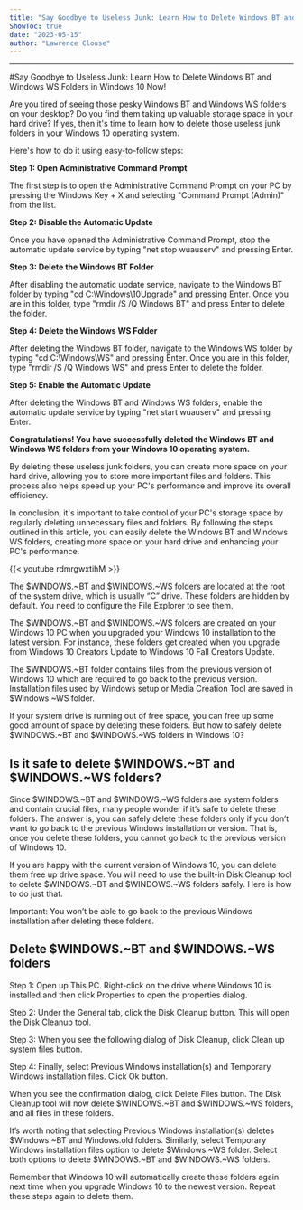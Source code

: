 ```yaml
---
title: "Say Goodbye to Useless Junk: Learn How to Delete Windows BT and Windows WS Folders in Windows 10 Now!"
ShowToc: true 
date: "2023-05-15"
author: "Lawrence Clouse"
---
```

*****
#Say Goodbye to Useless Junk: Learn How to Delete Windows BT and Windows WS Folders in Windows 10 Now!

Are you tired of seeing those pesky Windows BT and Windows WS folders on your desktop? Do you find them taking up valuable storage space in your hard drive? If yes, then it's time to learn how to delete those useless junk folders in your Windows 10 operating system.

Here's how to do it using easy-to-follow steps:

**Step 1: Open Administrative Command Prompt**

The first step is to open the Administrative Command Prompt on your PC by pressing the Windows Key + X and selecting "Command Prompt (Admin)" from the list.

**Step 2: Disable the Automatic Update**

Once you have opened the Administrative Command Prompt, stop the automatic update service by typing "net stop wuauserv" and pressing Enter.

**Step 3: Delete the Windows BT Folder**

After disabling the automatic update service, navigate to the Windows BT folder by typing "cd C:\Windows\10Upgrade" and pressing Enter. Once you are in this folder, type "rmdir /S /Q Windows BT" and press Enter to delete the folder.

**Step 4: Delete the Windows WS Folder**

After deleting the Windows BT folder, navigate to the Windows WS folder by typing "cd C:\Windows\WS" and pressing Enter. Once you are in this folder, type "rmdir /S /Q Windows WS" and press Enter to delete the folder.

**Step 5: Enable the Automatic Update**

After deleting the Windows BT and Windows WS folders, enable the automatic update service by typing "net start wuauserv" and pressing Enter. 

**Congratulations! You have successfully deleted the Windows BT and Windows WS folders from your Windows 10 operating system.**

By deleting these useless junk folders, you can create more space on your hard drive, allowing you to store more important files and folders. This process also helps speed up your PC's performance and improve its overall efficiency.

In conclusion, it's important to take control of your PC's storage space by regularly deleting unnecessary files and folders. By following the steps outlined in this article, you can easily delete the Windows BT and Windows WS folders, creating more space on your hard drive and enhancing your PC's performance.

{{< youtube rdmrgwxtihM >}} 



The $WINDOWS.~BT and $WINDOWS.~WS folders are located at the root of the system drive, which is usually “C” drive. These folders are hidden by default. You need to configure the File Explorer to see them.
 
The $WINDOWS.~BT and $WINDOWS.~WS folders are created on your Windows 10 PC when you upgraded your Windows 10 installation to the latest version. For instance, these folders get created when you upgrade from Windows 10 Creators Update to Windows 10 Fall Creators Update.
 









 
The $WINDOWS.~BT folder contains files from the previous version of Windows 10 which are required to go back to the previous version. Installation files used by Windows setup or Media Creation Tool are saved in $Windows.~WS folder.
 
If your system drive is running out of free space, you can free up some good amount of space by deleting these folders. But how to safely delete $WINDOWS.~BT and $WINDOWS.~WS folders in Windows 10?
 
## Is it safe to delete $WINDOWS.~BT and $WINDOWS.~WS folders?
 
Since $WINDOWS.~BT and $WINDOWS.~WS folders are system folders and contain crucial files, many people wonder if it’s safe to delete these folders. The answer is, you can safely delete these folders only if you don’t want to go back to the previous Windows installation or version. That is, once you delete these folders, you cannot go back to the previous version of Windows 10.
 
If you are happy with the current version of Windows 10, you can delete them free up drive space. You will need to use the built-in Disk Cleanup tool to delete $WINDOWS.~BT and $WINDOWS.~WS folders safely. Here is how to do just that.
 
Important: You won’t be able to go back to the previous Windows installation after deleting these folders.
 
## Delete $WINDOWS.~BT and $WINDOWS.~WS folders
 
Step 1: Open up This PC. Right-click on the drive where Windows 10 is installed and then click Properties to open the properties dialog.
 
Step 2: Under the General tab, click the Disk Cleanup button. This will open the Disk Cleanup tool.
 
Step 3: When you see the following dialog of Disk Cleanup, click Clean up system files button.
 
Step 4: Finally, select Previous Windows installation(s) and Temporary Windows installation files. Click Ok button.
 
When you see the confirmation dialog, click Delete Files button. The Disk Cleanup tool will now delete $WINDOWS.~BT and $WINDOWS.~WS folders, and all files in these folders.
 
It’s worth noting that selecting Previous Windows installation(s) deletes $Windows.~BT and Windows.old folders. Similarly, select Temporary Windows installation files option to delete $Windows.~WS folder. Select both options to delete $WINDOWS.~BT and $WINDOWS.~WS folders.
 
Remember that Windows 10 will automatically create these folders again next time when you upgrade Windows 10 to the newest version. Repeat these steps again to delete them.



